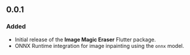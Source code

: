 ## 0.0.1

### Added
- Initial release of the **Image Magic Eraser** Flutter package.
- ONNX Runtime integration for image inpainting using the `onnx` model.